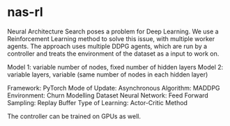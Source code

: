 # nas-rl

Neural Architecture Search poses a problem for Deep Learning. We use a Reinforcement Learning method to solve this issue, with multiple worker agents. The approach uses multiple DDPG agents, which are run by a controller and treats the environment of the dataset as a input to work on. 

Model 1: variable number of nodes, fixed number of hidden layers
Model 2: variable layers, variable (same number of nodes in each hidden layer)

Framework: PyTorch
Mode of Update: Asynchronous
Algorithm: MADDPG
Environment: Churn Modelling Dataset
Neural Network: Feed Forward
Sampling: Replay Buffer
Type of Learning: Actor-Critic Method

The controller can be trained on GPUs as well.